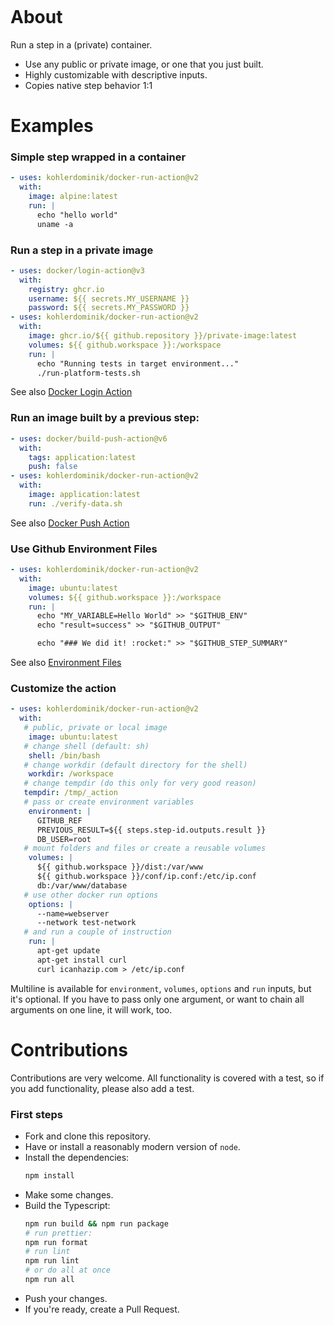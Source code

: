 <p align="center">
  <a href="https://github.com/kohlerdominik/docker-run-action/actions"><img alt="" src="https://github.com/kohlerdominik/docker-run-action/actions/workflows/test.yml/badge.svg?branch=main"></a>
</p>

# About
Run a step in a (private) container.

* Use any public or private image, or one that you just built.
* Highly customizable with descriptive inputs.
* Copies native step behavior 1:1

# Examples

### Simple step wrapped in a container
```yaml
- uses: kohlerdominik/docker-run-action@v2
  with:
    image: alpine:latest
    run: |
      echo "hello world"
      uname -a
```

### Run a step in a private image
```yaml
- uses: docker/login-action@v3
  with:
    registry: ghcr.io
    username: ${{ secrets.MY_USERNAME }}
    password: ${{ secrets.MY_PASSWORD }}
- uses: kohlerdominik/docker-run-action@v2
  with:
    image: ghcr.io/${{ github.repository }}/private-image:latest
    volumes: ${{ github.workspace }}:/workspace
    run: |
      echo "Running tests in target environment..."
      ./run-platform-tests.sh
```
See also [Docker Login Action](https://github.com/marketplace/actions/docker-login)

### Run an image built by a previous step:
```yaml
- uses: docker/build-push-action@v6
  with:
    tags: application:latest
    push: false
- uses: kohlerdominik/docker-run-action@v2
  with:
    image: application:latest
    run: ./verify-data.sh
```
See also [Docker Push Action](https://github.com/marketplace/actions/build-and-push-docker-images)

### Use Github Environment Files
```yaml
- uses: kohlerdominik/docker-run-action@v2
  with:
    image: ubuntu:latest
    volumes: ${{ github.workspace }}:/workspace
    run: |
      echo "MY_VARIABLE=Hello World" >> "$GITHUB_ENV"
      echo "result=success" >> "$GITHUB_OUTPUT"

      echo "### We did it! :rocket:" >> "$GITHUB_STEP_SUMMARY"     
```
See also [Environment Files](https://docs.github.com/en/actions/using-workflows/workflow-commands-for-github-actions#environment-files)

### Customize the action
```yaml
- uses: kohlerdominik/docker-run-action@v2
  with:
   # public, private or local image
    image: ubuntu:latest
   # change shell (default: sh)
    shell: /bin/bash
   # change workdir (default directory for the shell)
    workdir: /workspace
   # change tempdir (do this only for very good reason)
   tempdir: /tmp/_action
   # pass or create environment variables
    environment: |
      GITHUB_REF
      PREVIOUS_RESULT=${{ steps.step-id.outputs.result }}
      DB_USER=root
   # mount folders and files or create a reusable volumes
    volumes: |
      ${{ github.workspace }}/dist:/var/www
      ${{ github.workspace }}/conf/ip.conf:/etc/ip.conf
      db:/var/www/database
   # use other docker run options
    options: |
      --name=webserver
      --network test-network
   # and run a couple of instruction
    run: |
      apt-get update
      apt-get install curl
      curl icanhazip.com > /etc/ip.conf
```
Multiline is available for `environment`, `volumes`, `options` and `run` inputs, but it's optional. If you have to pass only one argument, or want to chain all arguments on one line, it will work, too.

# Contributions
Contributions are very welcome. All functionality is covered with a test, so if you add functionality, please also add a test.

### First steps
* Fork and clone this repository.
* Have or install a reasonably modern version of `node`.
* Install the dependencies:
  ```bash
  npm install
  ```
* Make some changes.
* Build the Typescript:
  ```bash
  npm run build && npm run package
  # run prettier:
  npm run format
  # run lint
  npm run lint
  # or do all at once
  npm run all
  ```
* Push your changes.
* If you're ready, create a Pull Request.
